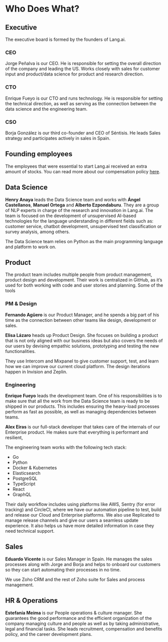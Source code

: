# Who Does What?

## Executive

The executive board is formed by the founders of Lang.ai.

### CEO

Jorge Peñalva is our CEO. He is responsible for setting the overall direction of the company and leading the US. Works closely with sales for customer input and product/data science for product and research direction.

### CTO

Enrique Fueyo is our CTO and runs technology. He is responsible for setting the technical direction, as well as serving as the connection between the data science and the engineering team.

### CSO

Borja González is our third co-founder and CEO of Séntisis. He leads Sales strategy and participates actively in sales in Spain.

## Founding employees

The employees that were essential to start Lang.ai received an extra amount of stocks. You can read more about our compensation policy [here](https://building.lang.ai/how-we-created-a-technical-compensation-plan-from-scratch-dd8f9e198b86).

## Data Science

**Henry Anaya** leads the Data Science team and works with **Ángel Castellanos**, **Manuel Ortega** and **Alberto Ezpondaburu**. They are a group of NLP experts in charge of the research and innovation in Lang.ai. The team is focused on the development of unsupervised AI-based technologies for the language understanding in different fields such as: customer service, chatbot development, unsupervised text classification or survey analysis, among others.

The Data Science team relies on Python as the main programming language and platform to work on.

## Product

The product team includes multiple people from product management, product design and development. Their work is centralized in GitHub, as it’s used for both working with code and user stories and planning. Some of the tools

### PM & Design

**Fernando Agüero** is our Product Manager, and he spends a big part of his time as the connection between other teams like design, development or sales.

**Elisa Lázaro** heads up Product Design. She focuses on building a product that is not only aligned with our business ideas but also covers the needs of our users by devising empathic solutions, prototyping and testing the new functionalities.

They use Intercom and Mixpanel to give customer support, test, and learn how we can improve our current cloud platform. The design iterations happen in Invision and Zeplin.

### Engineering

**Enrique Fueyo** leads the development team. One of his responsibilities is to make sure that all the work from the Data Science team is ready to be shipped in our products. This includes ensuring the heavy-load processes perform as fast as possible, as well as managing dependencies between teams.

**Alex Eiras** is our full-stack developer that takes care of the internals of our Enterprise product. He makes sure that everything is performant and resilient,

The engineering team works with the following tech stack:

- Go
- Python
- Docker & Kubernetes
- Elasticsearch
- PostgreSQL
- TypeScript
- React
- GraphQL

Their daily workflow includes using platforms like AWS, Sentry (for error tracking) and CircleCI, where we have our automation pipeline to test, build and release our Cloud and Enterprise platforms. We also use Replicated to manage release channels and give our users a seamless update experience. It also helps us have more detailed information in case they need technical support.

## Sales

**Eduardo Vicente** is our Sales Manager in Spain. He manages the sales processes along with Jorge and Borja and helps to onboard our customers so they can start automating their processes in no time.

We use Zoho CRM and the rest of Zoho suite for Sales and process management.

## HR & Operations

**Estefanía Meima** is our People operations & culture manager. She guarantees the good performance and the efficient organization of the company managing culture and people as well as by taking administrative, legal and financial tasks. She leads recruitment, compensation and benefits policy, and the career development plans.
